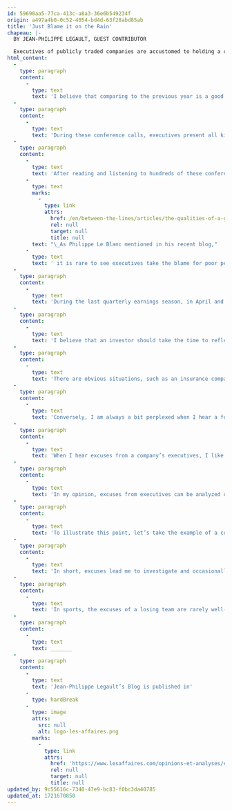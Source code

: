 ```yaml
---
id: 59690aa5-77ca-413c-a8a3-36e6b549234f
origin: a497a4b0-0c52-4054-bd4d-63f28abd85ab
title: 'Just Blame it on the Rain'
chapeau: |-
  BY JEAN-PHILIPPE LEGAULT, GUEST CONTRIBUTOR

  Executives of publicly traded companies are accustomed to holding a conference call for analysts and investors after the release of their quarterly financial results. During these calls, they present their company’s results and compare performance to the same period of the previous year.
html_content:
  -
    type: paragraph
    content:
      -
        type: text
        text: 'I believe that comparing to the previous year is a good approach since there is often some seasonality between quarters. For example, a toy store will generate more revenue during the holiday season (October, November, and December) than in the first few months of the year (January, February, and March). It is therefore natural to want to compare the holiday season of 2023 with that of 2022.'
  -
    type: paragraph
    content:
      -
        type: text
        text: 'During these conference calls, executives present all kinds of explanations to justify their performance. For example, revenue growth can come from signing new clients, opening stores, completing a significant acquisition, or launching a new product. When results do not meet expectations, we can hear justifications such as: the economy is slowing down, competition is fierce, or one-time expenses have weighed on the results.'
  -
    type: paragraph
    content:
      -
        type: text
        text: 'After reading and listening to hundreds of these conferences, I realize that executives often attribute good performance to their actions, while poor performance is blamed on external factors.'
      -
        type: text
        marks:
          -
            type: link
            attrs:
              href: /en/between-the-lines/articles/the-qualities-of-a-good-annual-letter-from-the-ceo-to-shareholders/
              rel: null
              target: null
              title: null
        text: "\_As Philippe Le Blanc mentioned in his recent blog,"
      -
        type: text
        text: ' it is rare to see executives take the blame for poor performance.'
  -
    type: paragraph
    content:
      -
        type: text
        text: 'During the last quarterly earnings season, in April and May, I noticed that several companies whose results were weaker than expected blamed the weather. It’s a classic excuse in investment, but I felt it was used more often than usual. It is true that January 2024 was harsh in some regions of North America. But is that enough to justify underperformance?'
  -
    type: paragraph
    content:
      -
        type: text
        text: 'I believe that an investor should take the time to reflect on the excuses put forward by executives and draw their own conclusions.'
  -
    type: paragraph
    content:
      -
        type: text
        text: 'There are obvious situations, such as an insurance company mentioning that the weather caused more claims than usual. A harsh winter will likely cause more road accidents. Similarly, an agricultural company will be affected by poor weather conditions.'
  -
    type: paragraph
    content:
      -
        type: text
        text: 'Conversely, I am always a bit perplexed when I hear a furniture store chain or a pharmaceutical company claim to have been affected by bad weather. The weather can certainly have had an impact on their results, but such an excuse is sometimes a bit convenient. Is it really the weather that caused difficulties, or rather poor execution by the executives?'
  -
    type: paragraph
    content:
      -
        type: text
        text: 'When I hear excuses from a company’s executives, I like to take a look at its competitors to see if they are facing the same difficulties. This allows me to determine if it is a generalized issue in the industry or specific to the company.'
  -
    type: paragraph
    content:
      -
        type: text
        text: 'In my opinion, excuses from executives can be analyzed on two levels.'
  -
    type: paragraph
    content:
      -
        type: text
        text: 'To illustrate this point, let’s take the example of a company that says it had difficulty recruiting, which led to lower-than-expected growth. The first level would be to conclude that the job market is tight. An analysis on the second level would lead me to compare employee salaries to those of competitors or to evaluate the firm’s reputation. At the first level, one might conclude an external problem, while the second level could potentially reveal an internal problem. Upon reflection, you will almost never hear an executive say that poor corporate culture led to high turnover and hiring difficulties. It is our job as investors to seek to understand the source of the problems related to excuses.'
  -
    type: paragraph
    content:
      -
        type: text
        text: 'In short, excuses lead me to investigate and occasionally discover issues that are deeper than the initial excuse. Generally, we trust the executives of the companies we hold in our portfolio. However, we make sure to remain objective and verify the executives’ statements when the excuses seem far-fetched.'
  -
    type: paragraph
    content:
      -
        type: text
        text: 'In sports, the excuses of a losing team are rarely well-received. The same culture should be adopted in the corporate world.'
  -
    type: paragraph
    content:
      -
        type: text
        text: _______
  -
    type: paragraph
    content:
      -
        type: text
        text: 'Jean-Philippe Legault’s Blog is published in'
      -
        type: hardBreak
      -
        type: image
        attrs:
          src: null
          alt: logo-les-affaires.png
        marks:
          -
            type: link
            attrs:
              href: 'https://www.lesaffaires.com/opinions-et-analyses/entre-les-lignes-2/'
              rel: null
              target: null
              title: null
updated_by: 9c55616c-7340-47e9-bc83-f0bc3da40785
updated_at: 1721670850
---
```

